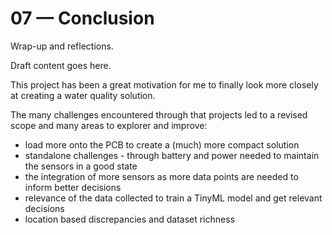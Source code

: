 # 07 — Conclusion

Wrap-up and reflections.

Draft content goes here.


This project has been a great motivation for me to finally look more closely at creating a water quality solution.

The many challenges encountered through that projects led to a revised scope and many areas to explorer and improve:
- load more onto the PCB to create a (much) more compact solution
- standalone challenges - through battery and power needed to maintain the sensors in a good state
- the integration of more sensors as more data points are needed to inform better decisions
- relevance of the data collected to train a TinyML model and get relevant decisions
- location based discrepancies and dataset richness
